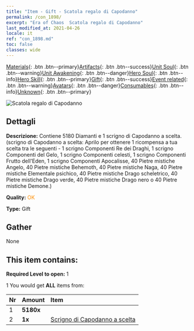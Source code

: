 ```yaml
---
title: "Item - Gift - Scatola regalo di Capodanno"
permalink: /con_1898/
excerpt: "Era of Chaos  Scatola regalo di Capodanno"
last_modified_at: 2021-04-26
locale: it
ref: "con_1898.md"
toc: false
classes: wide
---
```

 [Materials](/ItemsIT/){: .btn .btn--primary}[Artifacts](/ItemsIT/Artifacts/){: .btn .btn--success}[Unit Soul](/ItemsIT/UnitSoul/){: .btn .btn--warning}[Unit Awakening](/ItemsIT/UnitAwakening/){: .btn .btn--danger}[Hero Soul](/ItemsIT/HeroSoul/){: .btn .btn--info}[Hero Skill](/ItemsIT/HeroSkill/){: .btn .btn--primary}[Gift](/ItemsIT/Gift/){: .btn .btn--success}[Event related](/ItemsIT/Events/){: .btn .btn--warning}[Avatars](/ItemsIT/Avatars/){: .btn .btn--danger}[Consumables](/ItemsIT/Consumables/){: .btn .btn--info}[Unknown](/ItemsIT/Unknown/){: .btn .btn--primary}

 ![Scatola regalo di Capodanno](/images/t/i_907074.png)

## Dettagli
 **Descrizione:** Contiene 5180 Diamanti e 1 scrigno di Capodanno a scelta. (scrigno di Capodanno a scelta: Aprilo per ottenere 1 ricompensa a tua scelta tra le seguenti - 1 scrigno Componenti Re dei Draghi, 1 scrigno Componenti del Gelo, 1 scrigno Componenti celesti, 1 scrigno Componenti Frutto dell'Eden, 1 scrigno Componenti Apocalisse, 40 Pietre mistiche Angelo, 40 Pietre mistiche Behemoth, 40 Pietre mistiche Naga, 40 Pietre mistiche Elementale psichico, 40 Pietre mistiche Drago scheletrico, 40 Pietre mistiche Drago verde, 40 Pietre mistiche Drago nero o 40 Pietre mistiche Demone.)

 **Quality:** <span style="color: #FF8C00">OK</span>

 **Type:** Gift

## Gather

  None

## This item contains:

 **Required Level to open:** 1

 1 You would get **ALL** items  from:

  | Nr | Amount |     Item    |
  |:---|:-------|:------------|
  | 1 |  **5180x** | <i class="fas fa-gem"/> |  | 
  | 2 |  **1x** | [Scrigno di Capodanno a scelta](/ItemsIT/con_1904/) |  | 
